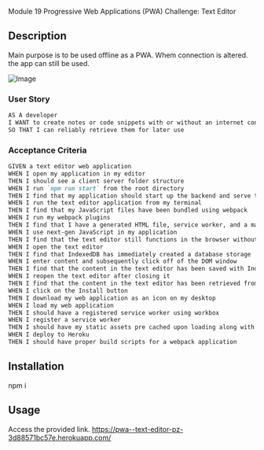 Module 19 Progressive Web Applications (PWA) Challenge: Text Editor

## Description 

Main purpose is to be used offline as a PWA. Whem connection is altered. the app can still be used.


![Image](.Screenshot_1.png)

### User Story

```md
AS A developer
I WANT to create notes or code snippets with or without an internet connection
SO THAT I can reliably retrieve them for later use
```

### Acceptance Criteria 

```md
GIVEN a text editor web application
WHEN I open my application in my editor
THEN I should see a client server folder structure
WHEN I run `npm run start` from the root directory
THEN I find that my application should start up the backend and serve the client
WHEN I run the text editor application from my terminal
THEN I find that my JavaScript files have been bundled using webpack
WHEN I run my webpack plugins
THEN I find that I have a generated HTML file, service worker, and a manifest file
WHEN I use next-gen JavaScript in my application
THEN I find that the text editor still functions in the browser without errors
WHEN I open the text editor
THEN I find that IndexedDB has immediately created a database storage
WHEN I enter content and subsequently click off of the DOM window
THEN I find that the content in the text editor has been saved with IndexedDB
WHEN I reopen the text editor after closing it
THEN I find that the content in the text editor has been retrieved from our IndexedDB
WHEN I click on the Install button
THEN I download my web application as an icon on my desktop
WHEN I load my web application
THEN I should have a registered service worker using workbox
WHEN I register a service worker
THEN I should have my static assets pre cached upon loading along with subsequent pages and static assets
WHEN I deploy to Heroku
THEN I should have proper build scripts for a webpack application
```

## Installation

npm i

## Usage

Access the provided link. https://pwa--text-editor-pz-3d88571bc57e.herokuapp.com/
